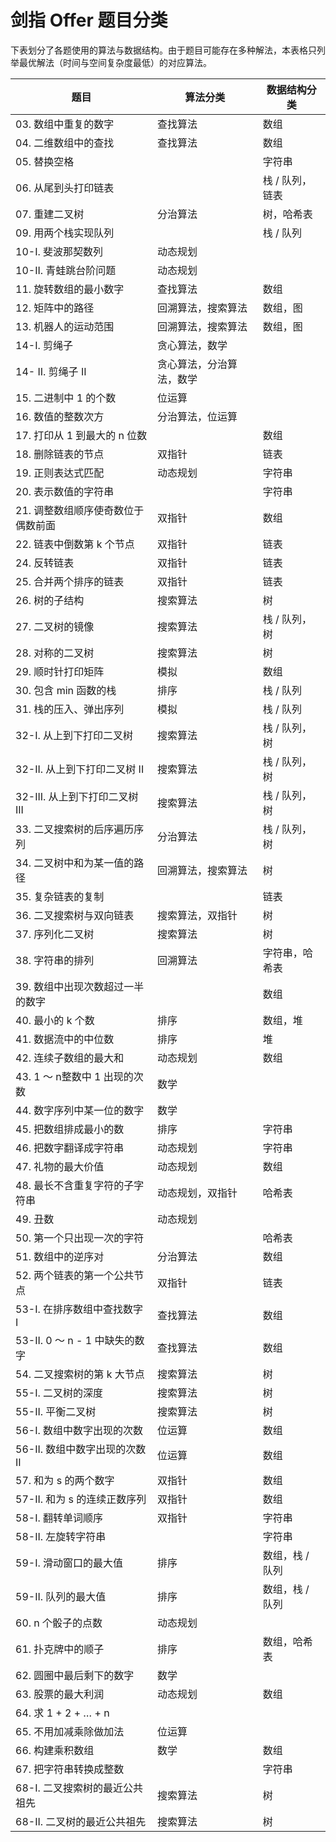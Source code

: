 # 剑指 Offer 题目分类

下表划分了各题使用的算法与数据结构。由于题目可能存在多种解法，本表格只列举最优解法（时间与空间复杂度最低）的对应算法。

| 题目                               | 算法分类                 | 数据结构分类    |
| ---------------------------------- | ------------------------ | --------------- |
| 03. 数组中重复的数字               | 查找算法                 | 数组            |
| 04. 二维数组中的查找               | 查找算法                 | 数组            |
| 05. 替换空格                       |                          | 字符串          |
| 06. 从尾到头打印链表               |                          | 栈 / 队列，链表 |
| 07. 重建二叉树                     | 分治算法                 | 树，哈希表      |
| 09. 用两个栈实现队列               |                          | 栈 / 队列       |
| 10-I. 斐波那契数列                 | 动态规划                 |                 |
| 10-II. 青蛙跳台阶问题              | 动态规划                 |                 |
| 11. 旋转数组的最小数字             | 查找算法                 | 数组            |
| 12. 矩阵中的路径                   | 回溯算法，搜索算法       | 数组，图        |
| 13. 机器人的运动范围               | 回溯算法，搜索算法       | 数组，图        |
| 14-I. 剪绳子                       | 贪心算法，数学           |                 |
| 14- II. 剪绳子 II                  | 贪心算法，分治算法，数学 |                 |
| 15. 二进制中 1 的个数              | 位运算                   |                 |
| 16. 数值的整数次方                 | 分治算法，位运算         |                 |
| 17. 打印从 1 到最大的 n 位数       |                          | 数组            |
| 18. 删除链表的节点                 | 双指针                   | 链表            |
| 19. 正则表达式匹配                 | 动态规划                 | 字符串          |
| 20. 表示数值的字符串               |                          | 字符串          |
| 21. 调整数组顺序使奇数位于偶数前面 | 双指针                   | 数组            |
| 22. 链表中倒数第 k 个节点          | 双指针                   | 链表            |
| 24. 反转链表                       | 双指针                   | 链表            |
| 25. 合并两个排序的链表             | 双指针                   | 链表            |
| 26. 树的子结构                     | 搜索算法                 | 树              |
| 27. 二叉树的镜像                   | 搜索算法                 | 栈 / 队列，树   |
| 28. 对称的二叉树                   | 搜索算法                 | 树              |
| 29. 顺时针打印矩阵                 | 模拟                     | 数组            |
| 30. 包含 min 函数的栈              | 排序                     | 栈 / 队列       |
| 31. 栈的压入、弹出序列             | 模拟                     | 栈 / 队列       |
| 32-I. 从上到下打印二叉树           | 搜索算法                 | 栈 / 队列，树   |
| 32-II. 从上到下打印二叉树 II       | 搜索算法                 | 栈 / 队列，树   |
| 32-III. 从上到下打印二叉树 III     | 搜索算法                 | 栈 / 队列，树   |
| 33. 二叉搜索树的后序遍历序列       | 分治算法                 | 栈 / 队列，树   |
| 34. 二叉树中和为某一值的路径       | 回溯算法，搜索算法       | 树              |
| 35. 复杂链表的复制                 |                          | 链表            |
| 36. 二叉搜索树与双向链表           | 搜索算法，双指针         | 树              |
| 37. 序列化二叉树                   | 搜索算法                 | 树              |
| 38. 字符串的排列                   | 回溯算法                 | 字符串，哈希表  |
| 39. 数组中出现次数超过一半的数字   |                          | 数组            |
| 40. 最小的 k 个数                  | 排序                     | 数组，堆        |
| 41. 数据流中的中位数               | 排序                     | 堆              |
| 42. 连续子数组的最大和             | 动态规划                 | 数组            |
| 43. 1 ～ n整数中 1 出现的次数      | 数学                     |                 |
| 44. 数字序列中某一位的数字         | 数学                     |                 |
| 45. 把数组排成最小的数             | 排序                     | 字符串          |
| 46. 把数字翻译成字符串             | 动态规划                 | 字符串          |
| 47. 礼物的最大价值                 | 动态规划                 | 数组            |
| 48. 最长不含重复字符的子字符串     | 动态规划，双指针         | 哈希表          |
| 49. 丑数                           | 动态规划                 |                 |
| 50. 第一个只出现一次的字符         |                          | 哈希表          |
| 51. 数组中的逆序对                 | 分治算法                 | 数组            |
| 52. 两个链表的第一个公共节点       | 双指针                   | 链表            |
| 53-I. 在排序数组中查找数字 I       | 查找算法                 | 数组            |
| 53-II. 0 ～ n - 1 中缺失的数字     | 查找算法                 | 数组            |
| 54. 二叉搜索树的第 k 大节点        | 搜索算法                 | 树              |
| 55-I. 二叉树的深度                 | 搜索算法                 | 树              |
| 55-II. 平衡二叉树                  | 搜索算法                 | 树              |
| 56-I. 数组中数字出现的次数         | 位运算                   | 数组            |
| 56-II. 数组中数字出现的次数 II     | 位运算                   | 数组            |
| 57. 和为 s 的两个数字              | 双指针                   | 数组            |
| 57-II. 和为 s 的连续正数序列       | 双指针                   | 数组            |
| 58-I. 翻转单词顺序                 | 双指针                   | 字符串          |
| 58-II. 左旋转字符串                |                          | 字符串          |
| 59-I. 滑动窗口的最大值             | 排序                     | 数组，栈 / 队列 |
| 59-II. 队列的最大值                | 排序                     | 数组，栈 / 队列 |
| 60. n 个骰子的点数                 | 动态规划                 |                 |
| 61. 扑克牌中的顺子                 | 排序                     | 数组，哈希表    |
| 62. 圆圈中最后剩下的数字           | 数学                     |                 |
| 63. 股票的最大利润                 | 动态规划                 | 数组            |
| 64. 求 1 + 2 + … + n               |                          |                 |
| 65. 不用加减乘除做加法             | 位运算                   |                 |
| 66. 构建乘积数组                   | 数学                     | 数组            |
| 67. 把字符串转换成整数             |                          | 字符串          |
| 68-I. 二叉搜索树的最近公共祖先     | 搜索算法                 | 树              |
| 68-II. 二叉树的最近公共祖先        | 搜索算法                 | 树              |
